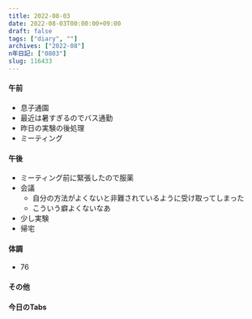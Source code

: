 ```yaml
---
title: 2022-08-03
date: 2022-08-03T00:00:00+09:00
draft: false
tags: ["diary", ""]
archives: ["2022-08"]
n年日記: ["0803"]
slug: 116433
---
```

#### 午前
- 息子通園
- 最近は暑すぎるのでバス通勤
- 昨日の実験の後処理
- ミーティング
#### 午後
- ミーティング前に緊張したので服薬
- 会議
  - 自分の方法がよくないと非難されているように受け取ってしまった
  - こういう癖よくないなあ
- 少し実験
- 帰宅
#### 体調
- 76
#### その他
#### 今日のTabs